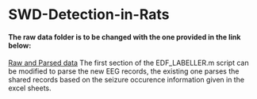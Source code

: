 # SWD-Detection-in-Rats

#### The raw data folder is to be changed with the one provided in the link below:
[Raw and Parsed data](https://drive.google.com/drive/folders/1oIhVsMshzddXUUVGAm8L02yMjcH8NiJq?usp=sharing)
The first section of the EDF_LABELLER.m script can be modified to parse the new EEG records, the existing one parses the shared records based on the seizure occurence information given in the excel sheets.
